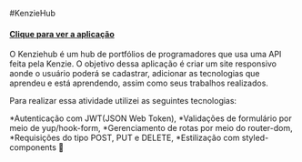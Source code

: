 #KenzieHub

#### <a href="https://react-entrega-s2-kenzie-hub-laisbs-laisbs.vercel.app/">Clique para ver a aplicação</a>

O Kenziehub é um hub de portfólios de programadores que usa uma API feita pela Kenzie. O objetivo dessa aplicação é criar um site responsivo aonde o usuário poderá se cadastrar, adicionar as tecnologias que aprendeu e está aprendendo, assim como seus trabalhos realizados.

Para realizar essa atividade utilizei as seguintes tecnologias:

*Autenticação com JWT(JSON Web Token),
*Validações de formulário por meio de yup/hook-form,
*Gerenciamento de rotas por meio do router-dom,
*Requisições do tipo POST, PUT e DELETE,
*Estilização com styled-components 💅
